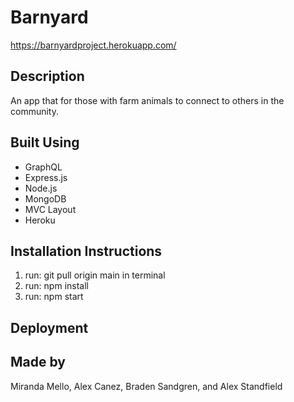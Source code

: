 # Barnyard

https://barnyardproject.herokuapp.com/

## Description
An app that for those with farm animals to connect to others in the community.

## Built Using
* GraphQL
* Express.js
* Node.js
* MongoDB
* MVC Layout
* Heroku

## Installation Instructions
1. run: git pull origin main in terminal
3. run: npm install
4. run: npm start

## Deployment

## Made by
Miranda Mello, Alex Canez, Braden Sandgren, and Alex Standfield
